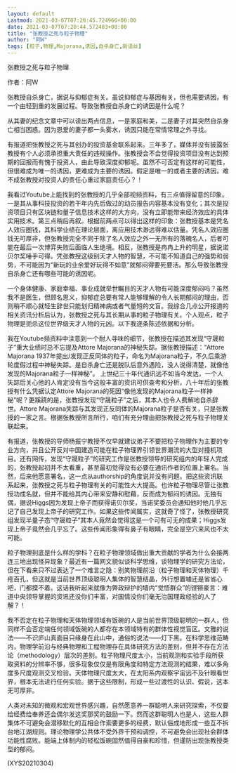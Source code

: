 ```yaml
---
layout: default
Lastmod: 2021-03-07T07:20:45.724966+00:00
date: 2021-03-07T07:20:44.572483+00:00
title: "张教授之死与粒子物理"
author: "阿W"
tags: [粒子,物理,Majorana,诱因,自杀身亡,新语丝]
---
```


张教授之死与粒子物理

作者：阿W

张教授自杀身亡，据说与抑郁症有关。虽说抑郁症与基因有关，但也需要诱因，有一个由轻到重的发展过程。导致张教授自杀身亡的诱因是什么呢？

从其妻的纪念文章中可以读出两点信息，一是家庭和美，二是妻子对其突然自杀身亡相当困惑。因为恩爱的妻子都一头雾水，诱因只能在常情常理之外寻找。

有报道把张教授之死与其创办的投资基金联系起来。三年多了，媒体并没有披露张教授有个人必须承担重大责任的违规操作。张教授会不会觉得投资项目没有达到预期的回报而有愧于投资人，由此导致深度抑郁呢。虽然不可否定有这样的可能性，但很难成为唯一的诱因，更难成为主要的诱因。假定是唯一的或者主要的诱因，难不成张教授对投资人的责任心重过家庭责任心？！

我看过Youtube上能找到的张教授的几乎全部视频资料，有三点值得留意的印象。一是其从事科技投资的若干年内先后做过的动员报告内容基本没有变化；其次是投资项目只有区块链和量子信息技术这样的大方向，没有立即能带来经济效应的具体实用技术。第三点稍后再叙。根据前两点可以得出这样的印象：张教授基本是凭名人效应圈钱，其科学业绩在理论层面，离应用技术渺远得难以估量。凭名人效应圈钱无可厚非，但张教授完全不同于除了名人效应之外一无所有的落魄名人，后者可能在最后一次博弈失败后面临人生绝境。相反，张教授是冉冉上升的明星，据说诺贝尔奖唾手可得。凭张教授这级别天才人物的智慧，不可能不知道自己的强势和弱势，不可能因为“新玩的业余爱好玩得不如意”就郁闷得要死要活。那么导致张教授自杀身亡还有哪些可能的诱因呢。

一个身体健康、家庭幸福、事业成就举世瞩目的天才人物有可能深度郁闷吗？虽然我不是医生，但顾名思义，抑郁症总要有常人能够理解的令人长期郁闷的理由，否则稍不顺心就轻生辞世只能划归精神病或者气量短的文盲。我综合几点公开报道的相关资讯分析后认为，张教授之死与其长期从事的粒子物理有关。个人观点，粒子物理是扼杀这位世界级天才人物的元凶。以下我逐条陈述依据和分析。

我在Youtube频资料中注意到一个耐人寻味的细节，张教授在描述其发现“守晟粒子”重大业绩时总不忘提及Attore Majorana的神秘失踪。据张教授描述：“Attore Majorana 1937年提出/发现正反同体的粒子，命名为Majorana粒子，不久后乘游轮度假过程中神秘失踪。是自杀身亡还是脱队后意外遇险，没人说得清楚，就像他发现的Majorana粒子一样神秘”。 上世纪三十年代通讯远不如当今发达，一个人失踪后关心他的人肯定没有当今这般丰富的资讯可供查考和分析，八十年后的张教授有什么凭据认定Attore Majorana的死因“像他发现的Majorana粒子一样神秘”呢？更蹊跷的是，张教授发现“守晟粒子”之后，其本人也令人费解地自杀辞世。Attore Majorana失踪与其发现正反同体的Majorana粒子是否有关，只是张教授的一家之言。根据张教授所言所行，咱们有充分理由把张教授之死与粒子物理关联起来。

有报道，张教授的导师杨振宁教授不仅早就建议弟子不要把粒子物理作为主要的专业方向，并且公开反对中国建造可能在粒子物理界引领世界潮流的大型对撞机项目。还有网传，发现“守晟粒子”的研究工作是张教授领导的研究组内的年轻人完成的，张教授起初并不太看重，甚至最初觉得没有必要在通讯作者的位置上署名。当然，后来他愿意署名，这一点从authorship的角度说并没有问题。把这些资讯联系起来，张教授之死与粒子物理有关的可能性大大提高。也许粒子物理尽管让张教授功成名就，但并不能给其内心带来安静和慰藉，反而成为郁闷的诱因。无独有偶，据说Higgs因为发现上帝子而获得诺贝尔奖，当诺奖委员会通知他时他几乎忘记了自己发现上帝子的研究工作。如果这些传闻属实，这就奇了怪了，张教授研究组发现半量子态“守晟粒子”其本人竟然会觉得这是一个可有可无的成果；Higgs发现上帝子竟然会几乎忘了。这些传闻形象得有鼻子有眼睛，完全是空穴来风也不太可能。

粒子物理到底是什么样的学科？在粒子物理领域做出重大贡献的学者为什么会接两连三地出现怪异现象？最近有一篇网文貌似谈科学思维，谈物理学的研究方法论，但在下看来只不过表达了一个难言之隐：别笑物理前沿（粒子物理和天体物理）千疮百孔，但这就是当前世界顶级聪明人集体的智慧结晶，外行想置噱还是省省心吧，门都摸不着。这话我听起来就像为弊政辩护的墙内“觉悟群众”的铿锵豪言：难道中央领导掌握的资讯还没你们丰富，对国情没你们毫无治国理政经验的人了解？！

我不否定在粒子物理和天体物理领域有饭碗的人是当前世界顶级聪明的一群人，但同样不会否定端任何领域饭碗的人都存在本领域特有的群体性视觉盲区。文雅的说法——不识庐山真面目只缘身在此山中，通俗的说法——灯下黑。在科学思维范畴内，物理学前沿与经典物理和工程物理存在具体研究方法的差别，但并不存在方法论（methodology）层次的差别。粒子物理尺度太小，当前观测和实验手段所获取资料的分辨率不够，很多现象仅仅是有限角度和特定方法观测的结果，难以多角度多尺度观测交叉检验。天体物理尺度太大，在太阳系内观察宇宙远不及针眼看世界，根本无法进行任何实验。据于这些限制，形成一些过渡性的认识、假说，这本无可厚非。

人类对未知的微观和宏观世界感兴趣，自然愿意养一群聪明人来研究探索，不仅要给经费给奉养还会偶尔发这奖那奖的鼓励一下。然而这群聪明人也是人，这些人群集体不可避免会潜移默化的互相合作索要更多的经费，默认俗成地形成一些互不拆台地江湖规则。理论物理学公共体不受外界干预和调控，不可避免会出现社会群体功能性腐败。能端上体制内的轻松饭碗固然值得自豪和珍惜，但谨防出现张教授类型的郁闷。

(XYS20210304)

